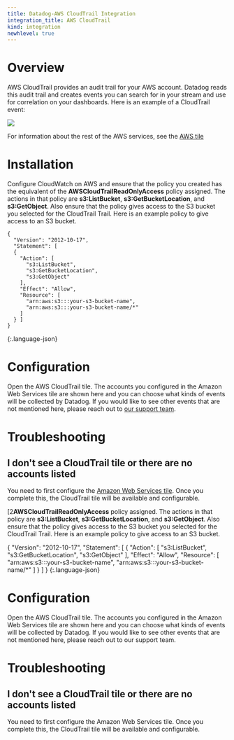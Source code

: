 ```yaml
---
title: Datadog-AWS CloudTrail Integration
integration_title: AWS CloudTrail
kind: integration
newhlevel: true
---
```


# Overview

AWS CloudTrail provides an audit trail for your AWS account. Datadog reads this audit trail and creates events you can search for in your stream and use for correlation on your dashboards. Here is an example of a CloudTrail event:

![](/static/images/cloudtrail_event.png)

For information about the rest of the AWS services, see the [AWS tile][1]

# Installation

Configure CloudWatch on AWS and ensure that the policy you created has the equivalent of the **AWSCloudTrailReadOnlyAccess** policy assigned. The actions in that policy are **s3:ListBucket**, **s3:GetBucketLocation**, and **s3:GetObject**. Also ensure that the policy gives access to the S3 bucket you selected for the CloudTrail Trail. Here is an example policy to give access to an S3 bucket.


    { 
      "Version": "2012-10-17",
      "Statement": [
      {
        "Action": [
          "s3:ListBucket",
          "s3:GetBucketLocation",
          "s3:GetObject"
        ],
        "Effect": "Allow",
        "Resource": [
          "arn:aws:s3:::your-s3-bucket-name",
          "arn:aws:s3:::your-s3-bucket-name/*"
        ]
      } ]
    }
{:.language-json}


# Configuration

Open the AWS CloudTrail tile. The accounts you configured in the Amazon Web Services tile are shown here and you can choose what kinds of events will be collected by Datadog. If you would like to see other events that are not mentioned here, please reach out to [our support team][2].


# Troubleshooting

## I don't see a CloudTrail tile or there are no accounts listed

You need to first configure the [Amazon Web Services tile][1]. Once you complete this, the CloudTrail tile will be available and configurable.

[1]: /integrations/aws
[2**AWSCloudTrailReadOnlyAccess** policy assigned. The actions in that policy are **s3:ListBucket**, **s3:GetBucketLocation**, and **s3:GetObject**. Also ensure that the policy gives access to the S3 bucket you selected for the CloudTrail Trail. Here is an example policy to give access to an S3 bucket.


{ 
  "Version": "2012-10-17",
  "Statement": [
  {
    "Action": [
      "s3:ListBucket",
      "s3:GetBucketLocation",
      "s3:GetObject"
    ],
    "Effect": "Allow",
    "Resource": [
      "arn:aws:s3:::your-s3-bucket-name",
      "arn:aws:s3:::your-s3-bucket-name/*"
    ]
  } ]
}
{:.language-json}


# Configuration

[][2]Open the AWS CloudTrail tile. The accounts you configured in the Amazon Web Services tile are shown here and you can choose what kinds of events will be collected by Datadog. If you would like to see other events that are not mentioned here, please reach out to our support team.


# Troubleshooting

## I don't see a CloudTrail tile or there are no accounts listed

[][1]You need to first configure the Amazon Web Services tile. Once you complete this, the CloudTrail tile will be available and configurable.

[1]: /integrations/aws
[2]: /help
